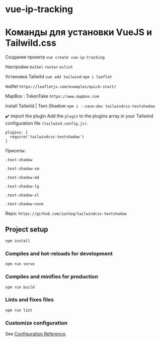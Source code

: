 # vue-ip-tracking

# Команды для установки VueJS и Tailwild.css  

Создание проекта `vue create vue-ip-tracking`

Настройки `balbel` `router` `eslint`

Установка Tailwild `vue add tailwind`
`npm i leaflet`

leaflet `https://leafletjs.com/examples/quick-start/`

MapBox : TokenTake `https://www.mapbox.com`

install Tailwild | Text-Shadow
`npm i --save-dev tailwindcss-textshadow`


✔️ import the plugin
Add the `plugin` to the plugins array in your Tailwind configuration file `(tailwind.config.js)`.

```
plugins: [
  require('tailwindcss-textshadow')
]
```
Присеты:

```
.text-shadow	

.text-shadow-sm	

.text-shadow-md	

.text-shadow-lg	

.text-shadow-xl	

.text-shadow-none	
```

Repo: `https://github.com/iunteq/tailwindcss-textshadow`

## Project setup
```
npm install
```

### Compiles and hot-reloads for development
```
npm run serve
```

### Compiles and minifies for production
```
npm run build
```

### Lints and fixes files
```
npm run lint
```

### Customize configuration
See [Configuration Reference](https://cli.vuejs.org/config/).
